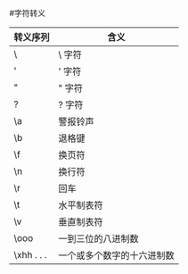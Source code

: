 #字符转义

| 转义序列       | 含义            |
| ---------- | ------------- |
| \\         | \ 字符          |
| \'         | ' 字符          |
| \"         | " 字符          |
| \?         | ? 字符          |
| \a         | 警报铃声          |
| \b         | 退格键           |
| \f         | 换页符           |
| \n         | 换行符           |
| \r         | 回车            |
| \t         | 水平制表符         |
| \v         | 垂直制表符         |
| \ooo       | 一到三位的八进制数     |
| \xhh . . . | 一个或多个数字的十六进制数 |
